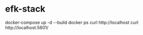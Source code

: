 # efk-stack
docker-compose up -d --build
docker ps
curl http://localhost
curl http://localhost:5601/

